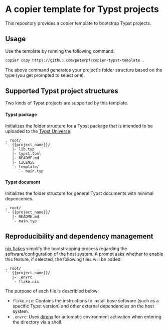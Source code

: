 # A copier template for Typst projects

This repository provides a copier template to bootstrap Typst projects.

## Usage

Use the template by running the following command:

```bash
copier copy https://github.com/peterpf/copier-typst-template .
```

The above command generates your project's folder structure based on the type (you get prompted to select one).

## Supported Typst project structures

Two kinds of Typst projects are supported by this template.

#### Typst package

Initializes the folder structure for a Typst package that is intended to be uploaded to the [Typst Universe](https://typst.app/universe/).

```text
. root/
`- {{project_name}}/
   |- lib.typ
   |- typst.toml
   |- README.md
   |- LICENSE
   `- template/
      `- main.typ
```

#### Typst document

Initializes the folder structure for general Typst documents with minimal depencenies.

```text
. root/
`- {{project_name}}/
   |- README.md
   `- main.typ
```

## Reproducibility and dependency management

[nix flakes](https://nixos.wiki/wiki/flakes) simplify the bootstrapping process regarding the software/configuration of the host system.
A prompt asks whether to enable this feature, if selected, the following files will be added:

```text
. root/
`- {{project_name}}/
   |- .envrc
   `- flake.nix 
```

The purpose of each file is describled below:

- `flake.nix`: Contains the instructions to install base software (such as a specific Typst version) and other external dependencies on the host system.
- `.envrc`: Uses [direnv](https://github.com/direnv/direnv) for automatic environment activation when entering the directory via a shell.

